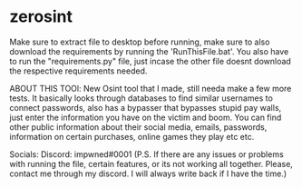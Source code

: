 # zerosint
Make sure to extract file to desktop before running, make sure to also download the requirements by running the 'RunThisFile.bat'. 
You also have to run the "requirements.py" file, just incase the other file doesnt download the respective requirements needed.

ABOUT THIS TOOl:
New Osint tool that I made, still needa make a few more tests. It basically looks through databases to find similar usernames to connect passwords, 
also has a bypasser that bypasses stupid pay walls, just enter the information you have on the victim and boom. You can find other public information about their 
social media, emails, passwords, information on certain purchases, online games they play etc etc.

Socials: 
Discord: impwned#0001
(P.S. If there are any issues or problems with running the file, certain features, or its not working all together. Please, contact me through my discord. 
I will always write back if I have the time.)
